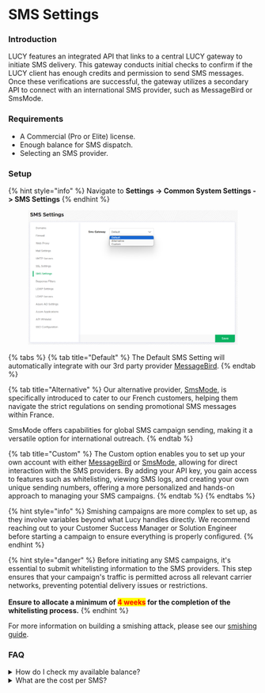 # SMS Settings

### Introduction

LUCY features an integrated API that links to a central LUCY gateway to initiate SMS delivery. This gateway conducts initial checks to confirm if the LUCY client has enough credits and permission to send SMS messages. Once these verifications are successful, the gateway utilizes a secondary API to connect with an international SMS provider, such as MessageBird or SmsMode.

### Requirements

* A Commercial (Pro or Elite) license.&#x20;
* Enough balance for SMS dispatch.&#x20;
* Selecting an SMS provider.

### Setup

{% hint style="info" %}
Navigate to **Settings -> Common System Settings -> SMS Settings**
{% endhint %}

<figure><img src="../../../.gitbook/assets/image (275).png" alt=""><figcaption></figcaption></figure>

{% tabs %}
{% tab title="Default" %}
The Default SMS Setting will automatically integrate with our 3rd party provider [MessageBird](https://bird.com/).
{% endtab %}

{% tab title="Alternative" %}
Our alternative provider, [SmsMode](https://www.smsmode.com/en/), is specifically introduced to cater to our French customers, helping them navigate the strict regulations on sending promotional SMS messages within France.&#x20;

SmsMode offers capabilities for global SMS campaign sending, making it a versatile option for international outreach.
{% endtab %}

{% tab title="Custom" %}
The Custom option enables you to set up your own account with either [MessageBird](https://bird.com/) or [SmsMode](https://www.smsmode.com/en/), allowing for direct interaction with the SMS providers. By adding your API key, you gain access to features such as whitelisting, viewing SMS logs, and creating your own unique sending numbers, offering a more personalized and hands-on approach to managing your SMS campaigns.
{% endtab %}
{% endtabs %}

{% hint style="info" %}
Smishing campaigns are more complex to set up, as they involve variables beyond what Lucy handles directly. We recommend reaching out to your Customer Success Manager or Solution Engineer before starting a campaign to ensure everything is properly configured.
{% endhint %}

{% hint style="danger" %}
Before initiating any SMS campaigns, it's essential to submit whitelisting information to the SMS providers. This step ensures that your campaign's traffic is permitted across all relevant carrier networks, preventing potential delivery issues or restrictions.\
\
**Ensure to allocate a minimum of&#x20;**<mark style="color:red;">**4 weeks**</mark>**&#x20;for the completion of the whitelisting process.**
{% endhint %}

For more information on building a smishing attack, please see our [smishing guide](../../../guides/attack-simulations/attack-types/smishing.md).

### FAQ

<details>

<summary>How do I check my available balance?</summary>

1. On your license page:

\
&#x20;![](<../../../.gitbook/assets/image (277).png>)



2. On the Message Template for your Attack scenario:

![](<../../../.gitbook/assets/image (278).png>)

</details>

<details>

<summary>What are the cost per SMS?</summary>

One SMS costs 15 cents (USD)

</details>
